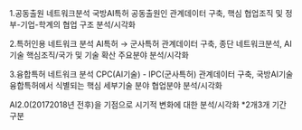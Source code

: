 1.공동출원 네트워크분석 국방AI특허 공동출원인 관계데이터 구축, 핵심 협업조직 및 정부-기업-학계의 협업 구조 분석/시각화

2.특허인용 네트워크 분석 AI특허 → 군사특허 관계데이터 구축, 종단 네트워크분석, AI기술 핵심조직/국가 및 기술 확산 주요분야 분석/시각화

3.융합특허 네트워크 분석 CPC(AI기술) - IPC(군사특허) 관계데이터 구축, 국방AI기술 융합특허에서 식별되는 핵심 세부기술 분야 협업분야 분석/시각화

AI2.0(20172018년 전후)을 기점으로 시기적 변화에 대한 분석/시각화 *2개3개 기간 구분
